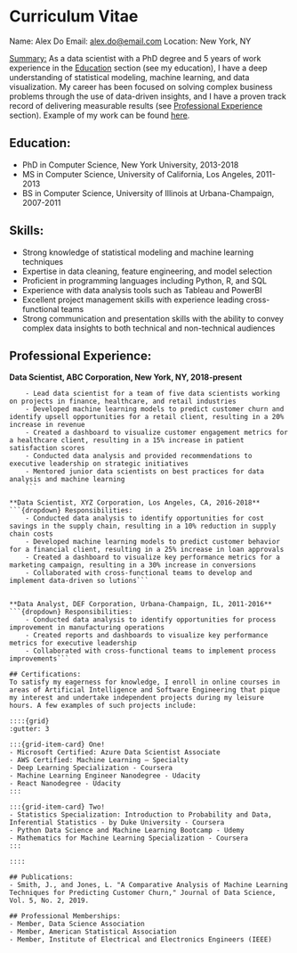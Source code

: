 # Curriculum Vitae

Name: Alex Do 
Email: <u>alex.do@email.com</u>
Location: New York, NY

<u>Summary:</u>
As a data scientist with a PhD degree and 5 years of work experience in the [Education](#education) section (see my education), I have a deep understanding of statistical modeling, machine learning, and data visualization. My career has been focused on solving complex business problems through the use of data-driven insights, and I have a proven track record of delivering measurable results (see [Professional Experience](#professional-experience) section). Example of my work can be found [here](analysis_example.ipynb).

## Education:
- PhD in Computer Science, New York University, 2013-2018
- MS in Computer Science, University of California, Los Angeles, 2011-2013
- BS in Computer Science, University of Illinois at Urbana-Champaign, 2007-2011

## Skills:
- Strong knowledge of statistical modeling and machine learning techniques
- Expertise in data cleaning, feature engineering, and model selection
- Proficient in programming languages including Python, R, and SQL
- Experience with data analysis tools such as Tableau and PowerBI
- Excellent project management skills with experience leading cross-functional teams
- Strong communication and presentation skills with the ability to convey complex data insights to both technical and non-technical audiences

## Professional Experience:
**Data Scientist, ABC Corporation, New York, NY, 2018-present**
```{dropdown} Responsibilities:
    - Lead data scientist for a team of five data scientists working on projects in finance, healthcare, and retail industries
    - Developed machine learning models to predict customer churn and identify upsell opportunities for a retail client, resulting in a 20% increase in revenue
    - Created a dashboard to visualize customer engagement metrics for a healthcare client, resulting in a 15% increase in patient satisfaction scores
    - Conducted data analysis and provided recommendations to executive leadership on strategic initiatives
    - Mentored junior data scientists on best practices for data analysis and machine learning
    ```

**Data Scientist, XYZ Corporation, Los Angeles, CA, 2016-2018**
```{dropdown} Responsibilities:
    - Conducted data analysis to identify opportunities for cost savings in the supply chain, resulting in a 10% reduction in supply chain costs
    - Developed machine learning models to predict customer behavior for a financial client, resulting in a 25% increase in loan approvals
    - Created a dashboard to visualize key performance metrics for a marketing campaign, resulting in a 30% increase in conversions
    - Collaborated with cross-functional teams to develop and implement data-driven so lutions```


**Data Analyst, DEF Corporation, Urbana-Champaign, IL, 2011-2016**
```{dropdown} Responsibilities:
    - Conducted data analysis to identify opportunities for process improvement in manufacturing operations
    - Created reports and dashboards to visualize key performance metrics for executive leadership
    - Collaborated with cross-functional teams to implement process improvements```

## Certifications:
To satisfy my eagerness for knowledge, I enroll in online courses in areas of Artificial Intelligence and Software Engineering that pique my interest and undertake independent projects during my leisure hours. A few examples of such projects include:

::::{grid}
:gutter: 3

:::{grid-item-card} One!
- Microsoft Certified: Azure Data Scientist Associate
- AWS Certified: Machine Learning – Specialty
- Deep Learning Specialization - Coursera
- Machine Learning Engineer Nanodegree - Udacity
- React Nanodegree - Udacity
:::

:::{grid-item-card} Two!
- Statistics Specialization: Introduction to Probability and Data, Inferential Statistics - by Duke University - Coursera
- Python Data Science and Machine Learning Bootcamp - Udemy
- Mathematics for Machine Learning Specialization - Coursera
:::

::::

## Publications:
- Smith, J., and Jones, L. "A Comparative Analysis of Machine Learning Techniques for Predicting Customer Churn," Journal of Data Science, Vol. 5, No. 2, 2019.

## Professional Memberships:
- Member, Data Science Association
- Member, American Statistical Association
- Member, Institute of Electrical and Electronics Engineers (IEEE)